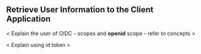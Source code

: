 ## Retrieve User Information to the Client Application

< Explain the user of OIDC - scopes and **openid** scope - refer to
concepts >

< Explain using id token >